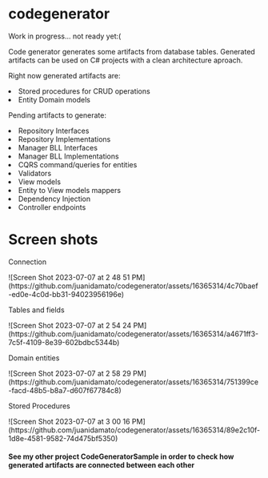 # codegenerator
<p>Work in progress... not ready yet:( </p>

<p>Code generator generates some artifacts from database tables. Generated artifacts can be used on C# projects with a clean architecture aproach.</p>

<p>
  Right now generated artifacts are:
  <li>Stored procedures for CRUD operations</li>
  <li>Entity Domain models</li>

</p>

<p>
  Pending artifacts to generate:
  <li>Repository Interfaces</li>
  <li>Repository Implementations</li>
  <li>Manager BLL Interfaces</li>
  <li>Manager BLL Implementations</li>
  <li>CQRS command/queries for entities</li>
  <li>Validators</li>
  <li>View models</li>
  <li>Entity to View models mappers</li>
  <li>Dependency Injection</li>
  <li>Controller endpoints</li>
</p>

# Screen shots

<p>
  Connection
</p>
![Screen Shot 2023-07-07 at 2 48 51 PM](https://github.com/juanidamato/codegenerator/assets/16365314/4c70baef-ed0e-4c0d-bb31-94023956196e)

<p>
 Tables and fields
</p>
![Screen Shot 2023-07-07 at 2 54 24 PM](https://github.com/juanidamato/codegenerator/assets/16365314/a4671ff3-7c5f-4109-8e39-602bdbc5344b)

<p>
 Domain entities
</p>
![Screen Shot 2023-07-07 at 2 58 29 PM](https://github.com/juanidamato/codegenerator/assets/16365314/751399ce-facd-48b5-b8a7-d607f67784c8)

<p>
   Stored Procedures
</p>
![Screen Shot 2023-07-07 at 3 00 16 PM](https://github.com/juanidamato/codegenerator/assets/16365314/89e2c10f-1d8e-4581-9582-74d475bf5350)


#### See my other project CodeGeneratorSample in order to check how generated artifacts are connected between each other
